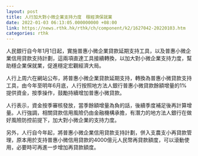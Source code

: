 ```yaml
---
layout: post
title: 人行加大對小微企業支持力度　穩經濟保就業
date: 2022-01-03 06:13:05.000000000 +08:00
link: https://news.rthk.hk/rthk/ch/component/k2/1627042-20220103.htm
categories: rthk
---
```


人民銀行自今年1月1日起，實施普惠小微企業貸款延期支持工具，以及普惠小微企業信用貸款支持計劃，這兩項直達工具接續轉換，以加大對小微企業支持力度，幫助穩企業保就業，促進穩定宏觀經濟大局。

人行上周六在網站公布，將普惠小微企業貸款延期支持，轉換為普惠小微貸款支持工具，由今年至明年6月底，人行按照地方法人銀行普惠小微貸款餘額增量的1%提供資金，按季操作，鼓勵持續增加普惠小微貸款。

人行表示，資金按季審核發放，當季餘額增量為負的話，後續季度補足後再計算增量。人行強調，相關貸款信用風險仍由金融機構承擔，有潛力的地方法人銀行在做好風險防控前提下，加大對小微企業的支持力度。

另外，人行自今年起，將普惠小微企業信用貸款支持計劃，併入支農支小再貸款管理，原本用於支持普惠小微信用貸款的4000億元人民幣再貸款額度，可以滾動使用，必要時可再進一步增加再貸款額度。
